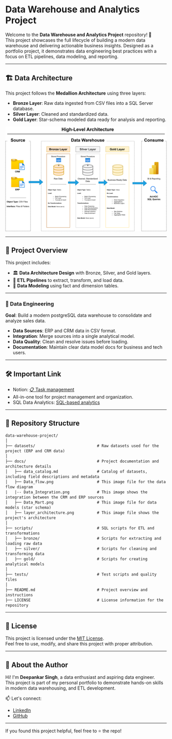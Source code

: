 # Data Warehouse and Analytics Project

Welcome to the **Data Warehouse and Analytics Project** repository! 🚀  
This project showcases the full lifecycle of building a modern data warehouse and delivering actionable business insights. Designed as a portfolio project, it demonstrates data engineering best practices with a focus on ETL pipelines, data modeling, and reporting.

---

## 🏗️ Data Architecture

This project follows the **Medallion Architecture** using three layers:

- **Bronze Layer**: Raw data ingested from CSV files into a SQL Server database.
- **Silver Layer**: Cleaned and standardized data.
- **Gold Layer**: Star-schema modeled data ready for analysis and reporting.

![Data Architecture](docs/layer_architecture.png)

---

## 📖 Project Overview

This project includes:

- 🏛️ **Data Architecture Design** with Bronze, Silver, and Gold layers.
- 🔄 **ETL Pipelines** to extract, transform, and load data.
- 🧠 **Data Modeling** using fact and dimension tables.

---

### 🧱 Data Engineering

**Goal**: Build a modern postgreSQL data warehouse to consolidate and analyze sales data.

- **Data Sources**: ERP and CRM data in CSV format.
- **Integration**: Merge sources into a single analytical model.
- **Data Quality**: Clean and resolve issues before loading.
- **Documentation**: Maintain clear data model docs for business and tech users.

---

## 🛠️ Important Link
- Notion: [📋 Task management](https://www.notion.so/SQL-Data-Warehouse-Project-20ff13185d4e8016963bcc96bf7c34e9?source=copy_link)
- All-in-one tool for project management and organization.
- SQL Data Analytics: [SQL-based analytics](https://github.com/CodewithDeep23/sql-data-analytics)

---

## 📂 Repository Structure
```
data-warehouse-project/
│
├── datasets/                           # Raw datasets used for the project (ERP and CRM data)
│
├── docs/                               # Project documentation and architecture details
│   ├── data_catalog.md                 # Catalog of datasets, including field descriptions and metadata
│   ├── Data_flow.png                   # This image file for the data flow diagram
|   |-- Data_Integration.png            # This image shows the integration between the CRM and ERP sources
│   ├── Data_Mart.png                   # This image file for data models (star schema)
│   ├── layer_architecture.png          # This image file shows the project's architecture
│
├── scripts/                            # SQL scripts for ETL and transformations
│   ├── bronze/                         # Scripts for extracting and loading raw data
│   ├── silver/                         # Scripts for cleaning and transforming data
│   ├── gold/                           # Scripts for creating analytical models
│
├── tests/                              # Test scripts and quality files
│
├── README.md                           # Project overview and instructions
├── LICENSE                             # License information for the repository
```

---

## 🧾 License

This project is licensed under the [MIT License](LICENSE).  
Feel free to use, modify, and share this project with proper attribution.


---

## 🙋 About the Author

Hi! I'm **Deepankar Singh**, a data enthusiast and aspiring data engineer.  
This project is part of my personal portfolio to demonstrate hands-on skills in modern data warehousing, and ETL development.

📫 Let's connect:
- [LinkedIn](www.linkedin.com/in/deepankar-singh-a35b14296)
- [GitHub](https://github.com/CodewithDeep23)

---

If you found this project helpful, feel free to ⭐ the repo!
